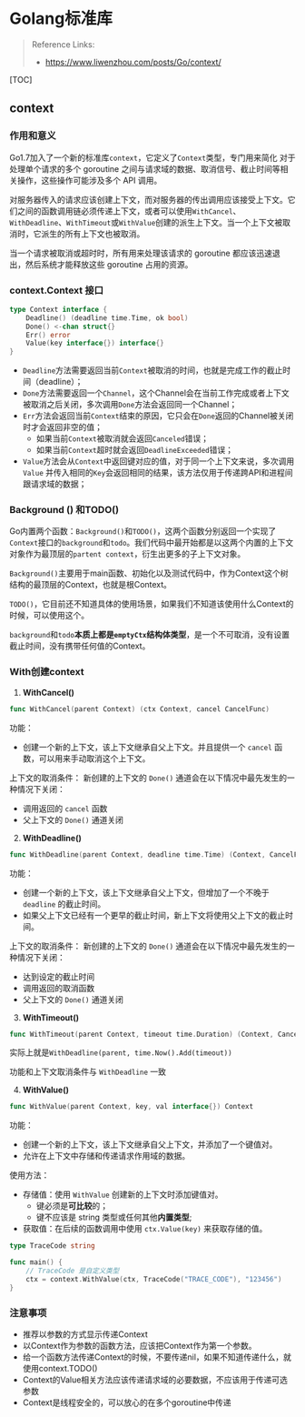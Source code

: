 # Golang标准库

> Reference Links:
>
> - https://www.liwenzhou.com/posts/Go/context/

[TOC]

## context

### 作用和意义

Go1.7加入了一个新的标准库`context`，它定义了`Context`类型，专门用来简化 对于处理单个请求的多个 goroutine 之间与请求域的数据、取消信号、截止时间等相关操作，这些操作可能涉及多个 API 调用。

对服务器传入的请求应该创建上下文，而对服务器的传出调用应该接受上下文。它们之间的函数调用链必须传递上下文，或者可以使用`WithCancel`、`WithDeadline`、`WithTimeout`或`WithValue`创建的派生上下文。当一个上下文被取消时，它派生的所有上下文也被取消。

当一个请求被取消或超时时，所有用来处理该请求的 goroutine 都应该迅速退出，然后系统才能释放这些 goroutine 占用的资源。



### context.Context 接口

```go
type Context interface {
    Deadline() (deadline time.Time, ok bool)
    Done() <-chan struct{}
    Err() error
    Value(key interface{}) interface{}
}
```

- `Deadline`方法需要返回当前`Context`被取消的时间，也就是完成工作的截止时间（deadline）；
- `Done`方法需要返回一个`Channel`，这个Channel会在当前工作完成或者上下文被取消之后关闭，多次调用`Done`方法会返回同一个Channel；
- `Err`方法会返回当前`Context`结束的原因，它只会在`Done`返回的Channel被关闭时才会返回非空的值；
   - 如果当前`Context`被取消就会返回`Canceled`错误；
   - 如果当前`Context`超时就会返回`DeadlineExceeded`错误；
- `Value`方法会从`Context`中返回键对应的值，对于同一个上下文来说，多次调用`Value` 并传入相同的`Key`会返回相同的结果，该方法仅用于传递跨API和进程间跟请求域的数据；



### Background () 和TODO()

Go内置两个函数：`Background()`和`TODO()`，这两个函数分别返回一个实现了`Context`接口的`background`和`todo`。我们代码中最开始都是以这两个内置的上下文对象作为最顶层的`partent context`，衍生出更多的子上下文对象。

`Background()`主要用于main函数、初始化以及测试代码中，作为Context这个树结构的最顶层的Context，也就是根Context。

`TODO()`，它目前还不知道具体的使用场景，如果我们不知道该使用什么Context的时候，可以使用这个。

`background`和`todo`**本质上都是`emptyCtx`结构体类型**，是一个不可取消，没有设置截止时间，没有携带任何值的Context。



### With创建context

1. **WithCancel()**

```go
func WithCancel(parent Context) (ctx Context, cancel CancelFunc)
```

功能：

- 创建一个新的上下文，该上下文继承自父上下文。并且提供一个 `cancel` 函数，可以用来手动取消这个上下文。

上下文的取消条件：
新创建的上下文的 `Done()` 通道会在以下情况中最先发生的一种情况下关闭：

- 调用返回的 `cancel` 函数
- 父上下文的 `Done()` 通道关闭

2. **WithDeadline()**

```go
func WithDeadline(parent Context, deadline time.Time) (Context, CancelFunc)
```

功能：

- 创建一个新的上下文，该上下文继承自父上下文，但增加了一个不晚于 `deadline` 的截止时间。
- 如果父上下文已经有一个更早的截止时间，新上下文将使用父上下文的截止时间。

上下文的取消条件：
新创建的上下文的 `Done()` 通道会在以下情况中最先发生的一种情况下关闭：

- 达到设定的截止时间
- 调用返回的取消函数
- 父上下文的 `Done()` 通道关闭

3. **WithTimeout()**

```go
func WithTimeout(parent Context, timeout time.Duration) (Context, CancelFunc)
```

实际上就是`WithDeadline(parent, time.Now().Add(timeout))`

功能和上下文取消条件与 `WithDeadline`  一致

4. **WithValue()**

```go
func WithValue(parent Context, key, val interface{}) Context
```

功能：

- 创建一个新的上下文，该上下文继承自父上下文，并添加了一个键值对。
- 允许在上下文中存储和传递请求作用域的数据。

使用方法：

- 存储值：使用 `WithValue` 创建新的上下文时添加键值对。
   - 键必须是**可比较**的；
   - 键不应该是 string 类型或任何其他**内置类型**;
- 获取值：在后续的函数调用中使用 `ctx.Value(key)` 来获取存储的值。

```go
type TraceCode string

func main() {
	// TraceCode 是自定义类型
	ctx = context.WithValue(ctx, TraceCode("TRACE_CODE"), "123456")
}
```



### 注意事项

- 推荐以参数的方式显示传递Context
- 以Context作为参数的函数方法，应该把Context作为第一个参数。
- 给一个函数方法传递Context的时候，不要传递nil，如果不知道传递什么，就使用context.TODO()
- Context的Value相关方法应该传递请求域的必要数据，不应该用于传递可选参数
- Context是线程安全的，可以放心的在多个goroutine中传递






























